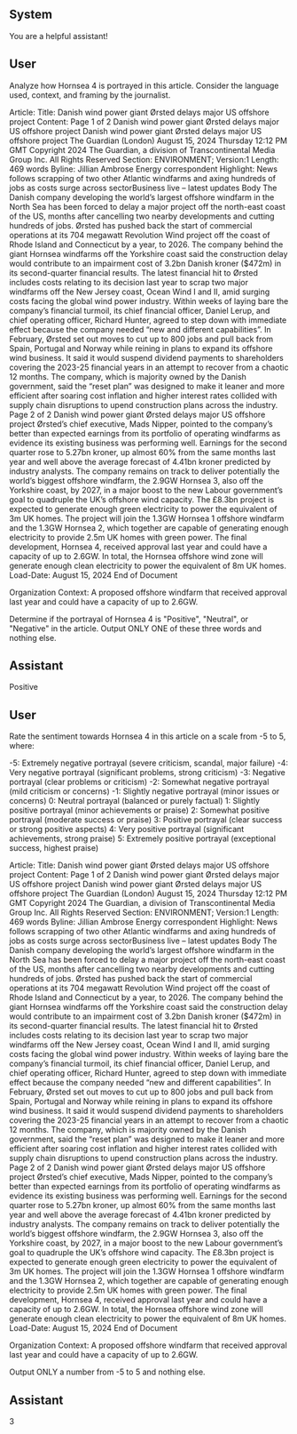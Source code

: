 ## System

You are a helpful assistant!

## User


Analyze how Hornsea 4 is portrayed in this article. Consider the language used, context, and framing by the journalist.

Article:
Title: Danish wind power giant Ørsted delays major US offshore project
Content: Page 1 of 2
Danish wind power giant Ørsted delays major US offshore project
Danish wind power giant Ørsted delays major US offshore project
The Guardian (London)
August 15, 2024 Thursday 12:12 PM GMT
Copyright 2024 The Guardian, a division of Transcontinental Media Group Inc. All Rights Reserved
Section: ENVIRONMENT; Version:1
Length: 469 words
Byline: Jillian Ambrose Energy correspondent
Highlight: News follows scrapping of two other Atlantic windfarms and axing hundreds of jobs as costs surge 
across sectorBusiness live – latest updates
Body
The Danish company developing the world’s largest offshore windfarm in the North Sea has been forced to delay a 
major project off the north-east coast of the US, months after cancelling two nearby developments and cutting 
hundreds of jobs.
Ørsted has pushed back the start of commercial operations at its 704 megawatt Revolution Wind project off the 
coast of Rhode Island and Connecticut by a year, to 2026.
The company behind the giant Hornsea windfarms off the Yorkshire coast said the construction delay would 
contribute to an impairment cost of 3.2bn Danish kroner ($472m) in its second-quarter financial results.
The latest financial hit to Ørsted includes costs relating to its decision last year to scrap two major windfarms  off 
the New Jersey coast, Ocean Wind I and II, amid surging costs facing the global wind power industry.
Within weeks of laying bare the company’s financial turmoil, its chief financial officer, Daniel Lerup, and chief 
operating officer, Richard Hunter, agreed to step down  with immediate effect because the company needed “new 
and different capabilities”.
In February, Ørsted set out moves to cut up to 800 jobs and pull back from Spain, Portugal and Norway while 
reining in plans to expand its offshore wind business. It said it would suspend dividend payments to shareholders 
covering the 2023-25 financial years in an attempt to recover from a chaotic 12 months.
The company, which is majority owned by the Danish government, said the “reset plan” was designed to make it 
leaner and more efficient after soaring cost inflation and higher interest rates collided with supply chain disruptions 
to upend construction plans across the industry.
Page 2 of 2
Danish wind power giant Ørsted delays major US offshore project
Ørsted’s chief executive, Mads Nipper, pointed to the company’s better than expected earnings from its portfolio of 
operating windfarms as evidence its existing business was performing well.
Earnings for the second quarter rose to 5.27bn kroner, up almost 60% from the same months last year and well 
above the average forecast of 4.41bn kroner predicted by industry analysts.
The company remains on track to deliver potentially the world’s biggest offshore windfarm, the 2.9GW Hornsea 3, 
also off the Yorkshire coast, by 2027, in a major boost to the new Labour government’s goal to quadruple the UK’s 
offshore wind capacity. 
The £8.3bn project is expected to generate enough green electricity to power the equivalent of 3m UK homes. The 
project will join the 1.3GW Hornsea 1 offshore windfarm  and the 1.3GW Hornsea 2, which together are capable of 
generating enough electricity to provide 2.5m UK homes with green power. The final development, Hornsea 4, 
received approval last year  and could have a capacity of up to 2.6GW.
In total, the Hornsea offshore wind zone will generate enough clean electricity to power the equivalent of 8m UK 
homes.
Load-Date: August 15, 2024
End of Document

Organization Context: A proposed offshore windfarm that received approval last year and could have a capacity of up to 2.6GW.

Determine if the portrayal of Hornsea 4 is "Positive", "Neutral", or "Negative" in the article.
Output ONLY ONE of these three words and nothing else.


## Assistant

Positive

## User


Rate the sentiment towards Hornsea 4 in this article on a scale from -5 to 5, where:

-5: Extremely negative portrayal (severe criticism, scandal, major failure)
-4: Very negative portrayal (significant problems, strong criticism)
-3: Negative portrayal (clear problems or criticism)
-2: Somewhat negative portrayal (mild criticism or concerns)
-1: Slightly negative portrayal (minor issues or concerns)
0: Neutral portrayal (balanced or purely factual)
1: Slightly positive portrayal (minor achievements or praise)
2: Somewhat positive portrayal (moderate success or praise)
3: Positive portrayal (clear success or strong positive aspects)
4: Very positive portrayal (significant achievements, strong praise)
5: Extremely positive portrayal (exceptional success, highest praise)

Article:
Title: Danish wind power giant Ørsted delays major US offshore project
Content: Page 1 of 2
Danish wind power giant Ørsted delays major US offshore project
Danish wind power giant Ørsted delays major US offshore project
The Guardian (London)
August 15, 2024 Thursday 12:12 PM GMT
Copyright 2024 The Guardian, a division of Transcontinental Media Group Inc. All Rights Reserved
Section: ENVIRONMENT; Version:1
Length: 469 words
Byline: Jillian Ambrose Energy correspondent
Highlight: News follows scrapping of two other Atlantic windfarms and axing hundreds of jobs as costs surge 
across sectorBusiness live – latest updates
Body
The Danish company developing the world’s largest offshore windfarm in the North Sea has been forced to delay a 
major project off the north-east coast of the US, months after cancelling two nearby developments and cutting 
hundreds of jobs.
Ørsted has pushed back the start of commercial operations at its 704 megawatt Revolution Wind project off the 
coast of Rhode Island and Connecticut by a year, to 2026.
The company behind the giant Hornsea windfarms off the Yorkshire coast said the construction delay would 
contribute to an impairment cost of 3.2bn Danish kroner ($472m) in its second-quarter financial results.
The latest financial hit to Ørsted includes costs relating to its decision last year to scrap two major windfarms  off 
the New Jersey coast, Ocean Wind I and II, amid surging costs facing the global wind power industry.
Within weeks of laying bare the company’s financial turmoil, its chief financial officer, Daniel Lerup, and chief 
operating officer, Richard Hunter, agreed to step down  with immediate effect because the company needed “new 
and different capabilities”.
In February, Ørsted set out moves to cut up to 800 jobs and pull back from Spain, Portugal and Norway while 
reining in plans to expand its offshore wind business. It said it would suspend dividend payments to shareholders 
covering the 2023-25 financial years in an attempt to recover from a chaotic 12 months.
The company, which is majority owned by the Danish government, said the “reset plan” was designed to make it 
leaner and more efficient after soaring cost inflation and higher interest rates collided with supply chain disruptions 
to upend construction plans across the industry.
Page 2 of 2
Danish wind power giant Ørsted delays major US offshore project
Ørsted’s chief executive, Mads Nipper, pointed to the company’s better than expected earnings from its portfolio of 
operating windfarms as evidence its existing business was performing well.
Earnings for the second quarter rose to 5.27bn kroner, up almost 60% from the same months last year and well 
above the average forecast of 4.41bn kroner predicted by industry analysts.
The company remains on track to deliver potentially the world’s biggest offshore windfarm, the 2.9GW Hornsea 3, 
also off the Yorkshire coast, by 2027, in a major boost to the new Labour government’s goal to quadruple the UK’s 
offshore wind capacity. 
The £8.3bn project is expected to generate enough green electricity to power the equivalent of 3m UK homes. The 
project will join the 1.3GW Hornsea 1 offshore windfarm  and the 1.3GW Hornsea 2, which together are capable of 
generating enough electricity to provide 2.5m UK homes with green power. The final development, Hornsea 4, 
received approval last year  and could have a capacity of up to 2.6GW.
In total, the Hornsea offshore wind zone will generate enough clean electricity to power the equivalent of 8m UK 
homes.
Load-Date: August 15, 2024
End of Document

Organization Context: A proposed offshore windfarm that received approval last year and could have a capacity of up to 2.6GW.

Output ONLY a number from -5 to 5 and nothing else.


## Assistant

3

